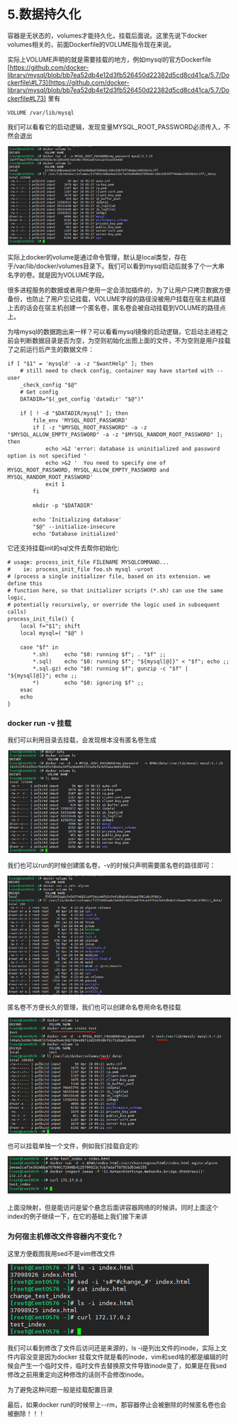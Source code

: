 # 5.数据持久化

容器是无状态的，volumes才能持久化，挂载后面说。这里先说下docker volumes相关的，前面Dockerfile的VOLUME指令现在来说。

实际上VOLUME声明的就是需要挂载的地方，例如mysql的官方Dockerfile  [https://github.com/docker-library/mysql/blob/bb7ea52db4e12d3fb526450d22382d5cd8cd41ca/5.7/Dockerfile\#L73](https://github.com/docker-library/mysql/blob/bb7ea52db4e12d3fb526450d22382d5cd8cd41ca/5.7/Dockerfile#L73) 里有

```text
VOLUME /var/lib/mysql
```

我们可以看看它的启动逻辑，发现变量MYSQL\_ROOT\_PASSWORD必须传入，不然会退出

![](.gitbook/assets/image%20%2819%29.png)

实际上docker的volume是通过命令管理，默认是local类型，存在于/var/lib/docker/volumes目录下。我们可以看到mysql启动后就多了个一大串名字的卷。就是因为VOLUME字段。

很多进程服务的数据或者用户使用一定会添加插件的，为了让用户只拷贝数据方便备份，也防止了用户忘记挂载，VOLUME字段的路径没被用户挂载在宿主机路径上去的话会在宿主机创建一个匿名卷，匿名卷会被自动挂载到VOLUME的路径点上。

为啥mysql的数据跑出来一样？可以看看mysql镜像的启动逻辑，它启动主进程之前会判断数据目录是否为空，为空则初始化出图上面的文件，不为空则是用户挂载了之前运行后产生的数据文件：

```text
if [ "$1" = 'mysqld' -a -z "$wantHelp" ]; then
	# still need to check config, container may have started with --user
	_check_config "$@"
	# Get config
	DATADIR="$(_get_config 'datadir' "$@")"

	if [ ! -d "$DATADIR/mysql" ]; then
		file_env 'MYSQL_ROOT_PASSWORD'
		if [ -z "$MYSQL_ROOT_PASSWORD" -a -z "$MYSQL_ALLOW_EMPTY_PASSWORD" -a -z "$MYSQL_RANDOM_ROOT_PASSWORD" ]; then
			echo >&2 'error: database is uninitialized and password option is not specified '
			echo >&2 '  You need to specify one of MYSQL_ROOT_PASSWORD, MYSQL_ALLOW_EMPTY_PASSWORD and MYSQL_RANDOM_ROOT_PASSWORD'
			exit 1
		fi

		mkdir -p "$DATADIR"

		echo 'Initializing database'
		"$@" --initialize-insecure
		echo 'Database initialized'
```

它还支持挂载init的sql文件去帮你初始化:

```text
# usage: process_init_file FILENAME MYSQLCOMMAND...
#    ie: process_init_file foo.sh mysql -uroot
# (process a single initializer file, based on its extension. we define this
# function here, so that initializer scripts (*.sh) can use the same logic,
# potentially recursively, or override the logic used in subsequent calls)
process_init_file() {
	local f="$1"; shift
	local mysql=( "$@" )

	case "$f" in
		*.sh)     echo "$0: running $f"; . "$f" ;;
		*.sql)    echo "$0: running $f"; "${mysql[@]}" < "$f"; echo ;;
		*.sql.gz) echo "$0: running $f"; gunzip -c "$f" | "${mysql[@]}"; echo ;;
		*)        echo "$0: ignoring $f" ;;
	esac
	echo
}
```

### docker run -v 挂载

我们可以利用目录去挂载，会发现根本没有匿名卷生成

![](.gitbook/assets/image%20%2859%29.png)

我们也可以run的时候创建匿名卷，-v的时候只声明需要匿名卷的路径即可：

![](.gitbook/assets/image%20%2837%29.png)

匿名卷不方便长久的管理，我们也可以创建命名卷用命名卷挂载

![](.gitbook/assets/image%20%285%29.png)

也可以挂载单独一个文件，例如我们挂载自定的:

![](.gitbook/assets/image%20%2867%29.png)

上面没映射，但是能访问是留个悬念后面讲容器网络的时候讲。同时上面这个index的例子继续一下，在它的基础上我们接下来讲

### 为何宿主机修改文件容器内不变化？

这里方便截图我用sed不是vim修改文件

![](.gitbook/assets/image%20%2820%29.png)

我们可以看到修改了文件后访问还是来源的，ls -i是列出文件的inode，实际上文件内容没变是因为docker 挂载文件就是看的inode，vim和sed啥的都是编辑的时候会产生一个临时文件，临时文件去替换原文件导致inode变了，如果是在我sed修改之前用重定向这种修改的话则不会修改inode。

为了避免这种问题一般是挂载配置目录

最后，如果docker run的时候带上--rm，那容器停止会被删除的时候匿名卷也会被删除！！！

